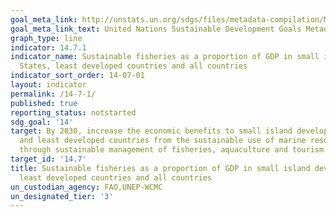 ```yaml
---
goal_meta_link: http://unstats.un.org/sdgs/files/metadata-compilation/Metadata-Goal-14.pdf
goal_meta_link_text: United Nations Sustainable Development Goals Metadata (pdf 288kB)
graph_type: line
indicator: 14.7.1
indicator_name: Sustainable fisheries as a proportion of GDP in small island developing
  States, least developed countries and all countries
indicator_sort_order: 14-07-01
layout: indicator
permalink: /14-7-1/
published: true
reporting_status: notstarted
sdg_goal: '14'
target: By 2030, increase the economic benefits to small island developing States
  and least developed countries from the sustainable use of marine resources, including
  through sustainable management of fisheries, aquaculture and tourism
target_id: '14.7'
title: Sustainable fisheries as a proportion of GDP in small island developing States,
  least developed countries and all countries
un_custodian_agency: FAO,UNEP-WCMC
un_designated_tier: '3'
---
```

